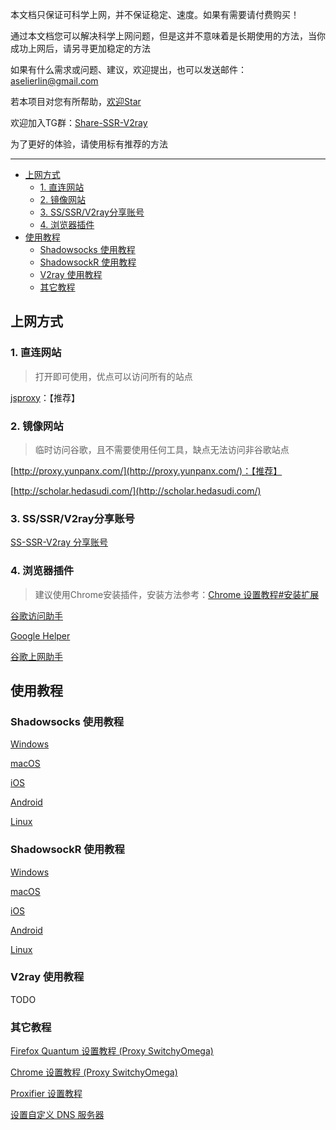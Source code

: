 本文档只保证可科学上网，并不保证稳定、速度。如果有需要请付费购买！

通过本文档您可以解决科学上网问题，但是这并不意味着是长期使用的方法，当你成功上网后，请另寻更加稳定的方法

如果有什么需求或问题、建议，欢迎提出，也可以发送邮件：[aselierlin@gmail.com](Mailto://aselierlin@gmail.com)

若本项目对您有所帮助，[欢迎Star](https://github.com/selierlin/Share-SSR-V2ray)

欢迎加入TG群：[Share-SSR-V2ray](https://t.me/Share-SSR-V2ray)

为了更好的体验，请使用标有推荐的方法

---


- [上网方式](#上网方式)
	- [1. 直连网站](#1-直连网站)
	- [2. 镜像网站](#2-镜像网站)
	- [3. SS/SSR/V2ray分享账号](#3-ssssrv2ray分享账号)
	- [4. 浏览器插件](#4-浏览器插件)
- [使用教程](#使用教程)
	- [Shadowsocks 使用教程](#shadowsocks-使用教程)
	- [ShadowsockR 使用教程](#shadowsockR-使用教程)
	- [V2ray 使用教程](#v2ray-使用教程)
	- [其它教程](#其它教程)


## 上网方式

### 1. 直连网站

> 打开即可使用，优点可以访问所有的站点

[jsproxy](https://jsproxy.ga/)：【推荐】


### 2. 镜像网站

> 临时访问谷歌，且不需要使用任何工具，缺点无法访问非谷歌站点

[http://proxy.yunpanx.com/](http://proxy.yunpanx.com/)：【推荐】

[http://scholar.hedasudi.com/](http://scholar.hedasudi.com/)


### 3. SS/SSR/V2ray分享账号

[SS-SSR-V2ray 分享账号](1-share-ssr-v2ray.md)


### 4. 浏览器插件

> 建议使用Chrome安装插件，安装方法参考：[Chrome 设置教程#安装扩展](Other/7-2-chrome-setup-guide-cn.md#安装扩展)  

[谷歌访问助手](http://www.ggfwzs.com/)

[Google Helper](http://googlehelper.net/)

[谷歌上网助手](https://chrome.google.com/webstore/detail/%E8%B0%B7%E6%AD%8C%E4%B8%8A%E7%BD%91%E5%8A%A9%E6%89%8B/nonmafimegllfoonjgplbabhmgfanaka/)



## 使用教程

### Shadowsocks 使用教程

[Windows](SS/2-windows-setup-guide-cn.md)  

[macOS](SS/3-macos-setup-guide-cn.md)  

[iOS](SS/4-ios-setup-guide-cn.md)  

[Android](SS/5-android-setup-guide-cn.md)

[Linux](SS/6-linux-setup-guide-cn.md)

### ShadowsockR 使用教程

[Windows](SSR/11-windows-setup-guide-cn.md)  

[macOS](SSR/12-macos-setup-guide-cn.md)  

[iOS](SSR/13-ios-setup-guide-cn.md)  

[Android](SSR/14-android-setup-guide-cn.md)

[Linux](SSR/15-linux-setup-guide-cn.md)

### V2ray 使用教程

TODO

### 其它教程

[Firefox Quantum 设置教程 (Proxy SwitchyOmega)](Other/7-1-firefox-setup-guide-cn.md)

[Chrome 设置教程 (Proxy SwitchyOmega) ](Other/7-2-chrome-setup-guide-cn.md)  

[Proxifier 设置教程](Other/8-proxifier-settings.md)

[设置自定义 DNS 服务器](Other/9-dns-setup-guide-cn.md)

